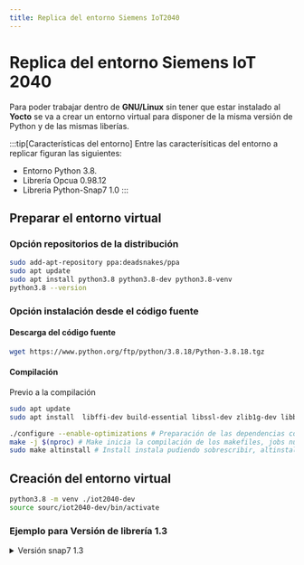 ```yaml
---
title: Replica del entorno Siemens IoT2040
---
```


# Replica del entorno Siemens IoT 2040

Para poder trabajar dentro de **GNU/Linux** sin tener que estar instalado al **Yocto**  se va a crear un entorno virtual para disponer de la misma versión de Python y de las mismas liberías.

:::tip[Características del entorno]
Entre las caracterísiticas del entorno a replicar figuran las siguientes:
- Entorno Python 3.8.
- Librería Opcua  0.98.12
- Libreria Python-Snap7 1.0
:::


## Preparar el entorno virtual
### Opción repositorios de la distribución
```bash
sudo add-apt-repository ppa:deadsnakes/ppa
sudo apt update
sudo apt install python3.8 python3.8-dev python3.8-venv
python3.8 --version
```

### Opción instalación desde el código fuente
#### Descarga del código fuente
```bash
wget https://www.python.org/ftp/python/3.8.18/Python-3.8.18.tgz
```
#### Compilación
Previo a la compilación
```bash
sudo apt update
sudo apt install  libffi-dev build-essential libssl-dev zlib1g-dev libbz2-dev libreadline-dev libsqlite3-dev wget curl llvm libncursesw5-dev xz-utils tk-dev libxml2-dev libxmlsec1-dev  liblzma-dev
```

```bash
./configure --enable-optimizations # Preparación de las dependencias con optimización para los makefiles
make -j $(nproc) # Make inicia la compilación de los makefiles, jobs número de procesos paralelos a usar en la compilación y nproc devuelve el valor de núcleos disponibles
sudo make altinstall # Install instala pudiendo sobrescribir, altinstall sin sobrescribir ficheros críticos.

```

## Creación del entorno virtual

```bash
python3.8 -m venv ./iot2040-dev
source sourc/iot2040-dev/bin/activate
```
### Ejemplo para Versión de librería 1.3
<details>
<summary>
Versión snap7 1.3
</summary>

### Comprobaciones de versiones
Dentro de la terminal ejecutar
```bash
python3.8 --version # comprobar que es la versión correcta de 3.8.x
```
Una vez activado el entorno virtual ejecutar
```bash
python --version # debe de devolver la versión 3.8.x
```
### Instalación librerías
```bash
python -m ensurepip --upgrade # actualizar pip
pip install --upgrade pip setuptools wheel # herramientas para las librerías
pip install python-snap7 # instalación de la librería
```
Y se comprueba que este todo correctamente instalado

```bash
pip install python-snap7
Requirement already satisfied: python-snap7 in /*****/*****/*****/lib/python3.8/site-packages (1.3)
```
#### Versión específica
Si se quiere una versión específica se puede usar el siguiente método
```bash
pip install python-snap7==1.3
```
## Librería libsnap7.so
### Configuración de variables
```bash
export CFLAGS="-m32 -march=i586 -mtune=atom"
export CXXFLAGS="-m32 -march=i586 -mtune=atom"
export LDFLAGS="-m32"
```

### Limpieza y compilación
```bash
make -f i386_linux.mk clean
make -f i386_linux.mk
```

### Preparación de paquete para transferir
```bash
mkdir -p snap7-iot2000/lib
cp ../bin/i386_linux/libsnap7.so snap7-iot2000/lib/
tar czvf snap7-iot2000.tar.gz snap7-iot2000
```

## Caso de uso de librería Siemens 7 (v-1.3)
Debido a la librería usada de S7 se han de tener en cuenta ciertas peculiaridades:
- Por temas de permisos en el OS se ha usado 1102 en vez de 102 como alternativa en desarrollo(otra opción es usar sudo).
- Usar solo el área DB que es la más estable en esta versión. 

### Código servidor
```python
import snap7
import ctypes
import time
import struct
import sys

def run_server():
    print("Iniciando servidor Snap7 1.3 en puerto 1102...")
    
    # Crear instancia del servidor
    server = snap7.server.Server()
    
    # Tamaño del área de datos
    db_size = 128
    
    # Configurar área DB (única área que funciona consistentemente en 1.3)
    db_data = (ctypes.c_uint8 * db_size)()
    
    try:
        # Registrar área DB - método compatible con 1.3
        server.register_area(snap7.server.srvAreaDB, 1, db_data)
        
        # Valores iniciales
        print("Configurando valores iniciales en DB1...")
        struct.pack_into('>h', db_data, 0, 1234)    # Entero en DB1.DBW0
        struct.pack_into('>f', db_data, 4, 3.14159) # Real en DB1.DBD4
        db_data[8] = db_data[8] | 0x01              # Bool en DB1.DBX8.0
        
        # Usar puerto 1102 (no privilegiado) en lugar de 102
        port = 1102
        print(f"Iniciando servidor en puerto {port}...")
        server.start(tcpport=port)
        
        print(f"Servidor Snap7 funcionando en localhost:{port}")
        print("Presiona Ctrl+C para detener...")
        
        while True:
            time.sleep(1)
            
    except Exception as e:
        print(f"Error: {str(e)}", file=sys.stderr)
    finally:
        server.stop()
        print("Servidor detenido")

if __name__ == '__main__':
    run_server()
```

### Código cliente
```python
import snap7
from snap7 import util

def run_client():
    print("Iniciando cliente Snap7...")
    
    client = snap7.client.Client()
    server_ip = '127.0.0.1'
    port = 1102  # Mismo puerto que el servidor
    
    try:
        print(f"Conectando a {server_ip}:{port}...")
        client.connect(server_ip, 0, 1, port)
        print("Conexión exitosa!")
        
        print("\nLeyendo DB1...")
        db1 = client.db_get(1)
        
        # Mostrar valores
        print(f"DB1.DBW0 (entero): {util.get_int(db1, 0)}")
        print(f"DB1.DBD4 (real): {util.get_real(db1, 4):.5f}")
        print(f"DB1.DBX8.0 (bool): {util.get_bool(db1, 8, 0)}")
        
        # Escribir y verificar nuevo valor
        print("\nEscribiendo 5678 en DB1.DBW10...")
        util.set_int(db1, 10, 5678)
        client.db_write(1, 0, db1)
        
        print("Valor actualizado:", util.get_int(client.db_get(1), 10))
        
    except Exception as e:
        print(f"Error: {e}")
    finally:
        client.disconnect()
        print("\nDesconectado")

if __name__ == '__main__':
    run_client()
```
</details>









